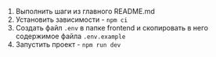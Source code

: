 1. Выполнить шаги из главного README.md
2. Установить зависимости - `npm ci`
3. Создать файл `.env` в папке frontend и скопировать в него содержимое файла `.env.example`
4. Запустить проект - `npm run dev`
